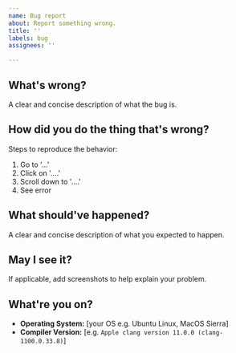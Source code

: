 ```yaml
---
name: Bug report
about: Report something wrong.
title: ''
labels: bug
assignees: ''

---
```


## What's wrong?
A clear and concise description of what the bug is.

## How did you do the thing that's wrong?
Steps to reproduce the behavior:
1. Go to '...'
2. Click on '....'
3. Scroll down to '....'
4. See error

## What should've happened?
A clear and concise description of what you expected to happen.

## May I see it?
If applicable, add screenshots to help explain your problem.

## What're you on?
 - **Operating System:** [your OS e.g. Ubuntu Linux, MacOS Sierra]
 - **Compiler Version:** [e.g. `Apple clang version 11.0.0 (clang-1100.0.33.8)`]
